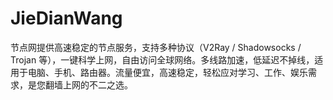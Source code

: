 # JieDianWang
节点网提供高速稳定的节点服务，支持多种协议（V2Ray / Shadowsocks / Trojan 等），一键科学上网，自由访问全球网络。多线路加速，低延迟不掉线，适用于电脑、手机、路由器。流量便宜，高速稳定，轻松应对学习、工作、娱乐需求，是您翻墙上网的不二之选。
